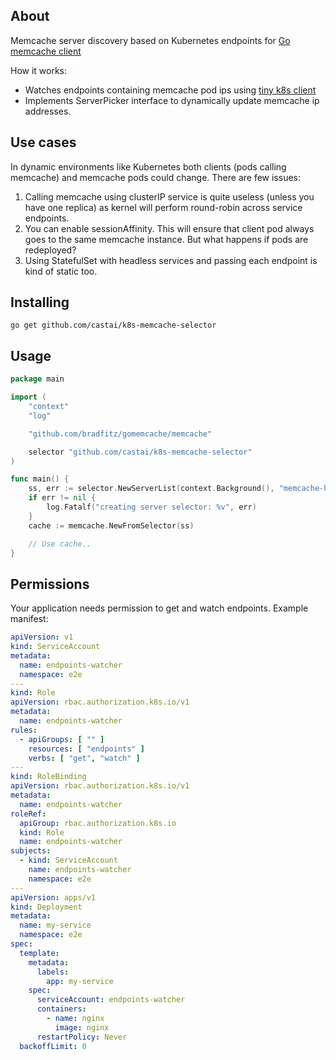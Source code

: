 ## About

Memcache server discovery based on Kubernetes endpoints for [Go memcache client](https://github.com/bradfitz/gomemcache)

How it works:
* Watches endpoints containing memcache pod ips using [tiny k8s client](https://github.com/castai/k8s-client-go)
* Implements ServerPicker interface to dynamically update memcache ip addresses.

## Use cases

In dynamic environments like Kubernetes both clients (pods calling memcache) and memcache pods could change.
There are few issues:
1. Calling memcache using clusterIP service is quite useless (unless you have one replica) as kernel will perform round-robin across service endpoints.
2. You can enable sessionAffinity. This will ensure that client pod always goes to the same memcache instance. But what happens if pods are redeployed?
3. Using StatefulSet with headless services and passing each endpoint is kind of static too.

## Installing

```
go get github.com/castai/k8s-memcache-selector
```

## Usage

```go
package main

import (
	"context"
	"log"

	"github.com/bradfitz/gomemcache/memcache"

	selector "github.com/castai/k8s-memcache-selector"
)

func main() {
	ss, err := selector.NewServerList(context.Background(), "memcache-headless:11211")
	if err != nil {
		log.Fatalf("creating server selector: %v", err)
	}
	cache := memcache.NewFromSelector(ss)

	// Use cache..
}
```

## Permissions

Your application needs permission to get and watch endpoints. Example manifest:

```yaml
apiVersion: v1
kind: ServiceAccount
metadata:
  name: endpoints-watcher
  namespace: e2e
---
kind: Role
apiVersion: rbac.authorization.k8s.io/v1
metadata:
  name: endpoints-watcher
rules:
  - apiGroups: [ "" ]
    resources: [ "endpoints" ]
    verbs: [ "get", "watch" ]
---
kind: RoleBinding
apiVersion: rbac.authorization.k8s.io/v1
metadata:
  name: endpoints-watcher
roleRef:
  apiGroup: rbac.authorization.k8s.io
  kind: Role
  name: endpoints-watcher
subjects:
  - kind: ServiceAccount
    name: endpoints-watcher
    namespace: e2e
---
apiVersion: apps/v1
kind: Deployment
metadata:
  name: my-service
  namespace: e2e
spec:
  template:
    metadata:
      labels:
        app: my-service
    spec:
      serviceAccount: endpoints-watcher
      containers:
        - name: nginx
          image: nginx
      restartPolicy: Never
  backoffLimit: 0
```

